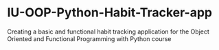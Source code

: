 # IU-OOP-Python-Habit-Tracker-app
Creating a basic and functional habit tracking application for the Object Oriented and Functional Programming with Python course
